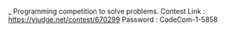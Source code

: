 _ Programming competition to solve problems.
Contest Link : https://vjudge.net/contest/670299
Password : CodeCom-1-5858
